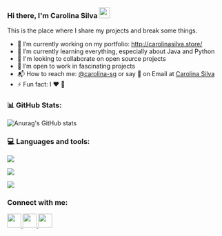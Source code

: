 <!---
AstroCaro/AstroCaro is a ✨ special ✨ repository because its `README.md` (this file) appears on your GitHub profile.
You can click the Preview link to take a look at your changes.
--->

### Hi there, I'm Carolina Silva <img src="https://media.giphy.com/media/hvRJCLFzcasrR4ia7z/giphy.gif" width="25px">

This is the place where I share my projects and break some things.

- 👀 I’m currently working on my portfolio: http://carolinasilva.store/
- 🌱 I’m currently learning everything, especially about Java and Python
- 💃 I'm looking to collaborate on open source projects
- 💞️ I’m open to work in fascinating projects
- 📬 How to reach me: [@carolina-sg][linkedin] or say 👋 on Email at [Carolina Silva](mailto:silvagarcesc@gmail.com)
- ⚡ Fun fact: I ❤️ 🔭 

### 📊 GitHub Stats:
![Anurag's GitHub stats](https://github-readme-stats.vercel.app/api?username=astrocaro&show_icons=true&theme=transparent)

### 💻 Languages and tools:

<p align="left">
  <a href="https://skillicons.dev">
    <img src="https://skillicons.dev/icons?i=html,css,js,bootstrap,figma" />
  </a>
</p>

<p align="left">
  <a href="https://skillicons.dev">
    <img src="https://skillicons.dev/icons?i=java,spring,hibernate,maven" />
  </a>
</p>

<p align="left">
  <a href="https://skillicons.dev">
    <img src="https://skillicons.dev/icons?i=python,docker,linux" />
  </a>
</p>

### Connect with me:

<p align="left"> 
  <a href="https://discord.com/users/Caro#8050" target="_blank" rel="noreferrer">
    <img src="https://raw.githubusercontent.com/danielcranney/readme-generator/main/public/icons/socials/discord.svg" width="32" height="32" />
  </a>
  <a href="https://www.github.com/AstroCaro" target="_blank" rel="noreferrer">
    <img src="https://raw.githubusercontent.com/danielcranney/readme-generator/main/public/icons/socials/github.svg" width="32" height="32" />
  </a>
  <a href="https://www.linkedin.com/in/carolina-sg/" target="_blank" rel="noreferrer">
    <img src="https://raw.githubusercontent.com/danielcranney/readme-generator/main/public/icons/socials/linkedin.svg" width="32" height="32" />
  </a>
</p>

[linkedin]: https://www.linkedin.com/in/carolina-sg/
[github]: https://github.com/AstroCaro
